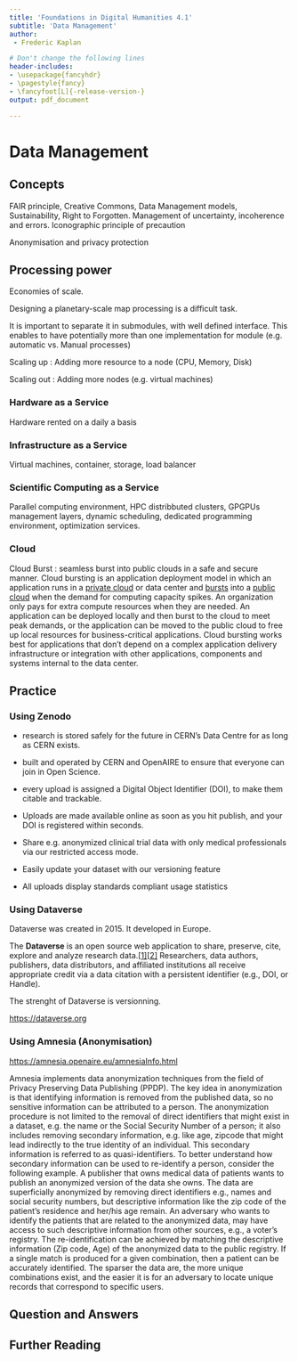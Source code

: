 ```yaml
---
title: 'Foundations in Digital Humanities 4.1'
subtitle: 'Data Management'
author:
 - Frederic Kaplan

# Don't change the following lines
header-includes:
- \usepackage{fancyhdr}
- \pagestyle{fancy}
- \fancyfoot[L]{-release-version-}
output: pdf_document

---
```


# Data Management

## Concepts

FAIR principle, Creative Commons, Data Management models, Sustainability, Right to Forgotten. Management of uncertainty, incoherence and errors. Iconographic principle of precaution

Anonymisation and privacy protection

## Processing power

Economies of scale. 

Designing a planetary-scale map processing is a difficult task. 

It is important to separate it in submodules, with well defined interface. This enables to have potentially more than one implementation for module (e.g. automatic vs. Manual processes)

Scaling up : Adding more resource to a node (CPU, Memory, Disk)

Scaling out : Adding more nodes (e.g. virtual machines)

### Hardware as a Service

Hardware rented on a daily a basis

### Infrastructure as a Service

Virtual machines, container, storage, load balancer

### Scientific Computing as a Service

Parallel computing environment, HPC distribbuted clusters, GPGPUs management layers, dynamic scheduling, dedicated programming environment, optimization services. 

### Cloud

Cloud Burst : seamless burst into public clouds in a safe and secure manner. Cloud bursting is an application deployment model in which an application runs in a [private cloud](https://searchcloudcomputing.techtarget.com/definition/private-cloud) or data center and [bursts](https://searchnetworking.techtarget.com/definition/burst) into a [public cloud](https://searchcloudcomputing.techtarget.com/definition/public-cloud) when the demand for computing capacity spikes. An organization only pays for extra compute resources when they are needed. An application can be deployed locally and then burst to the cloud to meet peak demands, or the application can be moved to the public cloud to free up local resources for business-critical applications. Cloud bursting works best for applications that don’t depend on a complex application delivery infrastructure or integration with other applications, components and systems internal to the data center. 



## Practice

### Using Zenodo

- research is stored safely for the future in CERN’s Data Centre for as long as CERN exists.

- built and operated by CERN and OpenAIRE to ensure that everyone can join in Open Science.
- every upload is assigned a Digital Object Identifier (DOI), to make them citable and trackable.
- Uploads are made available online as soon as you hit publish, and your DOI is registered within seconds.
- Share e.g. anonymized clinical trial data with only medical professionals via our restricted access mode.
- Easily update your dataset with our versioning feature
- All uploads display standards compliant usage statistics

### Using Dataverse

Dataverse was created in 2015. It developed in Europe. 

The **Dataverse** is an open source web application to share, preserve, cite, explore and analyze research data.[[1\]](https://en.wikipedia.org/wiki/Dataverse#cite_note-1)[[2\]](https://en.wikipedia.org/wiki/Dataverse#cite_note-2) Researchers, data authors, publishers, data distributors, and affiliated institutions all receive appropriate credit via a data citation with a persistent identifier (e.g., DOI, or Handle).

The strenght of Dataverse is versionning. 

 https://dataverse.org

### Using Amnesia (Anonymisation)

https://amnesia.openaire.eu/amnesiaInfo.html

Amnesia implements data anonymization techniques from the field of Privacy Preserving Data Publishing (PPDP). The key idea in anonymization is that identifying information is removed from the published data, so no sensitive information can be attributed to a person. The anonymization procedure is not limited to the removal of direct identifiers that might exist in a dataset, e.g. the name or the Social Security Number of a person; it also includes removing secondary information, e.g. like age, zipcode that might lead indirectly to the true identity of an individual. This secondary information is referred to as quasi-identifiers. To better understand how secondary information can be used to re-identify a person, consider the following example. A publisher that owns medical data of patients wants to publish an anonymized version of the data she owns. The data are superficially anonymized by removing direct identifiers e.g., names and social security numbers, but descriptive information like the zip code of the patient’s residence and her/his age remain. An adversary who wants to identify the patients that are related to the anonymized data, may have access to such descriptive information from other sources, e.g., a voter’s registry. The re-identification can be achieved by matching the descriptive information (Zip code, Age) of the anonymized data to the public registry. If a single match is produced for a given combination, then a patient can be accurately identified. The sparser the data are, the more unique combinations exist, and the easier it is for an adversary to locate unique records that correspond to specific users.

## Question and Answers 

## Further Reading
